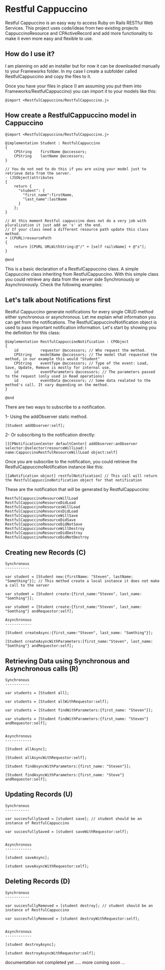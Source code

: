 # Restful Cappuccino #

Restful Cappuccino is an easy way to access Ruby on Rails RESTful Web Services. This project uses code/ideas from two existing projects CappuccinoResource and CPActiveRecord and add more functionality to make it even more easy and flexible to use.

## How do I use it? ##

I am planning on add an installer but for now it can be downloaded manually to your Frameworks folder. In my case I create a subfolder called RestfulCappuccino and copy the files to it.

Once you have your files in place (I am assuming you put them into Frameworks/RestfulCappuccino) you can import it to your models like this:

	@import <RestfulCappuccino/RestfulCappuccino.j>

## How create a RestfulCappuccino model in Cappuccino ##

	@import <RestfulCappuccino/RestfulCappuccino.j>
	
	@implementation Student : RestfulCappuccino
	{
		CPString	firstName @accessors;
		CPString	lastName @accessors;
	}

	// You do not ned to do this if you are using your model just to retrieve data from the server.
	- (JSObject)attributes
    {
        return {
          "student": {
            "first_name":firstName,
            "last_name":lastName
          }
        };
    }

	// At this moment Restful cappuccino does not do a very job with pluralization it just add an 's' at the end.
	// If your class need a different resource path update this class method.
	+ (CPURL)resourcePath
	{
	    return [CPURL URLWithString:@"/" + [self railsName] + @"s"];
	}

	@end

This is a basic declaration of a RestfulCappuccino class. A simple Cappuccino class inheriting from RestfulCappuccino. With this simple class you could retrieve any data from the server side Synchronously or Asynchronously. Check the following examples:

## Let's talk about Notifications first ##

Restful Cappuccino generate notifications for every single CRUD method either synchronous or asynchronous. Let me explain what information you can get from the notifications. The RestfulCappuccinoNotification object is used to pass important notification information. Let's start by showing you the definition for this class:

	@implementation RestfulCappuccinoNotification : CPObject
	{
		id			requestor @accessors; // Who request the method.
		CPString	modelName @accessors; // The model that requested the method, in our example this would "Student"
		CPString	eventType @accessors; // Type of the event: Load, Save, Update, Remove is mostly for internal use.
		id			eventParameters @accessors; // The parameters passed to the request (only used in Read operations)
		id			eventData @accessors; // Some data realated to the method's call. It vary depending on the method.
	}

	@end

There are two ways to subscribe to a notification.

1- Using the addObserver static method. 
	
	[Student addObserver:self];
	
2- Or subscribing to the notification directly: 
	
	[[CPNotificationCenter defaultCenter] addObserver:anObserver selector:@selector(resourceWillLoad:) name:CappuccinoRestfulResourceWillLoad object:self]  


Once you are subscribe to the notification, you could retrieve the RestfulCappuccinoNotification instance like this:

	[[aNotification object] restfulNotification] // This call will return the RestfulCappuccinoNotification object for that notification


These are the notification that will be generated by RestfulCappuccino:

	RestfulCappuccinoResourceWillLoad
	RestfulCappuccinoResourceDidLoad
	RestfulCappuccinoResourcesWillLoad
	RestfulCappuccinoResourcesDidLoad
	RestfulCappuccinoResourceWillSave
	RestfulCappuccinoResourceDidSave
	RestfulCappuccinoResourceDidNotSave
	RestfulCappuccinoResourceWillDestroy
	RestfulCappuccinoResourceDidDestroy
	RestfulCappuccinoResourceDidNotDestroy


## Creating new Records  (C) ##

	Synchronous
	-----------
	
	var student = [Student new:{firstName: "Steven", lastName: "Something"}]; // This method create a local instance it does not make a call to the server
	
	var studemt = [Student create:{first_name:"Steven", last_name: "Somthing"}];
	
	var studemt = [Student create:{first_name:"Steven", last_name: "Somthing"} andRequestor:self];
	
	Asynchronous
	------------
	
	[Student createAsync:{first_name:"Steven", last_name: "Somthing"}];
	
	[Student createAsyncWithParameters:{first_name:"Steven", last_name: "Somthing"} andRequestor:self];
	

## Retrieving Data using Synchronous and Asynchronous calls (R) ##

	Synchronous
	-----------

	var students = [Student all];
	
	var students = [Student allWithRequestor:self];
												   
	var students = [Student findWithParameters:{first_name: "Steven"}];
	
	var students = [Student findWithParameters:{first_name: "Steven"} andRequestor:self];
	

	Asynchronous
	------------
	
	[Student allAsync];
	
	[Student allAsyncWithRequestor:self];
	
	[Student findAsyncWithParameters:{first_name: "Steven"}];
	
	[Student findAsyncWithParameters:{first_name: "Steve"} andRequestor:self];
	
## Updating Records (U) ##

	
	Synchronous
	-----------

	var succesfullySaved = [student save]; // student should be an instance of RestfulCappuccino
	
	var succesfullySaved = [student saveWithRequestor:self];


	Asynchronous
	------------
	
	[student saveAsync];
	
	[student saveAsyncWithRequestor:self];
	

## Deleting Records (D) ##

	
	Synchronous
	-----------

	var succesfullyRemoved = [student destroy]; // student should be an instance of RestfulCappuccino
	
	var succesfullyRemoved = [student destroyWithRequestor:self];


	Asynchronous
	------------
	
	[student destroyAsync];
	
	[student destroyAsyncWithRequestor:self];



 documentation not completed yet ..... more coming soon ...
